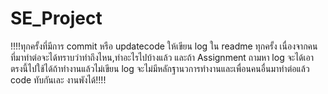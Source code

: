 # SE_Project
!!!!ทุกครั้งที่มีการ commit หรือ updatecode ให้เขียน log ใน readme ทุกครั้ง เนื่องจากคนที่มาทำต่อจะได้ทราบว่าทำถึงไหน,ทำอะไรไปบ้างแล้ว และถ้า Assignment ถามหา log จะได้เอาตรงนี้ไปใช้ได้ถ้าทำงานแล้วไม่เขียน log จะไม่มีหลักฐานวการทำงานและเพื่อนคนอื่นมาทำต่อแล้ว code ทับกันเละ งานพังได้!!!!
